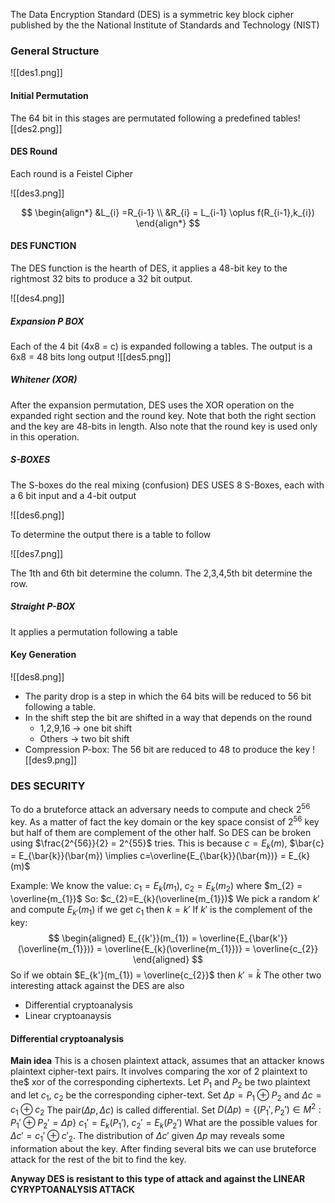 The Data Encryption Standard (DES) is a symmetric key block cipher published by the the National Institute of Standards and  Technology (NIST)

### General Structure 
![[des1.png]]  

#### Initial Permutation

The 64 bit in this stages are permutated following a predefined tables![[des2.png]]

#### DES Round

Each round is a Feistel Cipher

![[des3.png]]

$$
\begin{align*}
&L_{i} =R_{i-1} \\
&R_{i} = L_{i-1} \oplus f(R_{i-1},k_{i})
\end{align*}
$$


#### DES FUNCTION

The DES function is the hearth of DES, it applies a 48-bit key to the rightmost 32 bits to produce a 32 bit output.

![[des4.png]]

##### Expansion P BOX
Each of the 4 bit (4x8 = c) is expanded following a tables. The output is a 6x8 = 48 bits long output 
![[des5.png]]
##### Whitener (XOR)
After the expansion permutation, DES uses the XOR operation on the expanded right section and the round key. Note that both the right section and the key are 48-bits in length. Also note that the round key is used only in this operation.
##### S-BOXES
The S-boxes do the real mixing (confusion)
DES USES 8 S-Boxes, each with a 6 bit input and a 4-bit output

![[des6.png]]

To determine the output there is a table to follow

![[des7.png]]

The 1th and 6th bit determine the column. The 2,3,4,5th bit determine the row.

##### Straight P-BOX
It applies a permutation following a table


#### Key Generation

![[des8.png]] 

- The parity drop is a step in which the 64 bits will be reduced to 56 bit following a table.
- In the shift step the bit are shifted in a way that depends on the round
	- 1,2,9,16 -> one bit shift
	- Others -> two bit shift
- Compression P-box: The 56 bit are reduced to 48 to produce the key ![[des9.png]]

### DES SECURITY

To do a bruteforce attack an adversary needs to compute and check $2^{56}$ key. As a matter of fact the key domain or the key space consist of $2^{56}$ key but half of them are complement of the other half. So DES can be broken using $\frac{2^{56}}{2} = 2^{55}$ tries.
This is because 
$c = E_{k}(m)$, $\bar{c} = E_{\bar{k}}(\bar{m}) \implies c=\overline{E_{\bar{k}}(\bar{m})} = E_{k}(m)$ 

Example:
We know the value:
$c_{1} = E_{k}(m_{1})$, $c_{2} = E_{k}(m_{2})$ where $m_{2} = \overline{m_{1}}$
So:
$c_{2}=E_{k}(\overline{m_{1}})$
We pick a random $k'$ and compute $E_{k'}(m_{1})$ if we get $c_{1}$ then $k = k'$
If $k'$ is the complement of the key:
$$
\begin{aligned}
E_{{k'}}(m_{1}) = \overline{E_{\bar{k'}}(\overline{m_{1}})} = \overline{E_{k}(\overline{m_{1}})} = \overline{c_{2}}
\end{aligned}
$$
So if we obtain $E_{k'}(m_{1}) = \overline{c_{2}}$ then $k' = \bar{k}$
The other two interesting attack against the DES are also
- Differential cryptoanalysis
- Linear cryptoanaysis
	
#### Differential cryptoanalysis

**Main idea**
This is a chosen plaintext attack, assumes that an attacker knows plaintext cipher-text pairs.
It involves comparing the xor of 2 plaintext to the$ xor of the corresponding ciphertexts.
Let $P_{1}$ and $P_{2}$ be two plaintext and let $c_{1}$, $c_{2}$ be the corresponding cipher-text.
Set $\Delta p =P_{1}\oplus P_{2}$ and $\Delta c=c_{1}\oplus c_{2}$
The pair$(\Delta p,\Delta c)$ is called differential. 
Set $D(\Delta p) =\{(P_{1}',P_{2}') \in M^2:P_{1}'\oplus P_{2}'= \Delta p\}$
$c_{1}' = E_{k}(P_{1}')$, $c_{2}'=E_{k}(P_{2}')$
What are the possible values for $\Delta c'= c_{1}'\oplus c'_{2}$. The distribution of $\Delta c'$ given $\Delta p$ may reveals some information about the key. After finding several bits we can use bruteforce attack for the rest of the bit to find the key. 

**Anyway DES is resistant to this type of attack and against the LINEAR CYRYPTOANALYSIS ATTACK**
